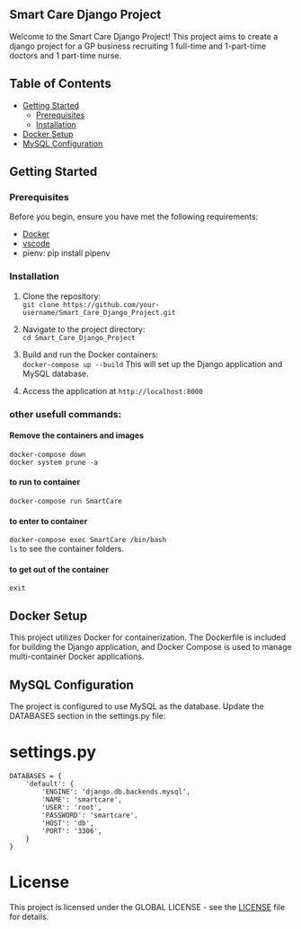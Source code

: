 ## Smart Care Django Project

Welcome to the Smart Care Django Project! This project aims to create a django project for a GP business recruiting 1 full-time and 1-part-time doctors and 1 part-time nurse.

## Table of Contents
- [Getting Started](#getting-started)
  - [Prerequisites](#prerequisites)
  - [Installation](#installation)
- [Docker Setup](#Docker-Setup)
- [MySQL Configuration](#MySQL-Configuration)
  
## Getting Started

### Prerequisites

Before you begin, ensure you have met the following requirements:

- [Docker](https://www.docker.com/)
- [vscode](https://code.visualstudio.com/Download)
- pienv: pip install pipenv
  
### Installation

1. Clone the repository:\
   ````git clone https://github.com/your-username/Smart_Care_Django_Project.git````
   
2. Navigate to the project directory:\
````cd Smart_Care_Django_Project````

3. Build and run the Docker containers:\
````docker-compose up --build````
This will set up the Django application and MySQL database.

5. Access the application at ````http://localhost:8000````

### other usefull commands:
#### Remove the containers and images
````docker-compose down````\
````docker system prune -a````

#### to run to container 
````docker-compose run SmartCare````

#### to enter to container 
````docker-compose exec SmartCare /bin/bash````\
````ls```` to see the container folders.
#### to get out of the container
````exit````

## Docker Setup
This project utilizes Docker for containerization. The Dockerfile is included for building the Django application, and Docker Compose is used to manage multi-container Docker applications.

## MySQL Configuration
The project is configured to use MySQL as the database. Update the DATABASES section in the settings.py file:

# settings.py
````
DATABASES = {
    'default': {
        'ENGINE': 'django.db.backends.mysql',
        'NAME': 'smartcare',
        'USER': 'root',
        'PASSWORD': 'smartcare',
        'HOST': 'db',
        'PORT': '3306',
    }
}
````

# License
This project is licensed under the GLOBAL LICENSE - see the [LICENSE](https://www.gov.uk/guidance/global-project-licence) file for details.
